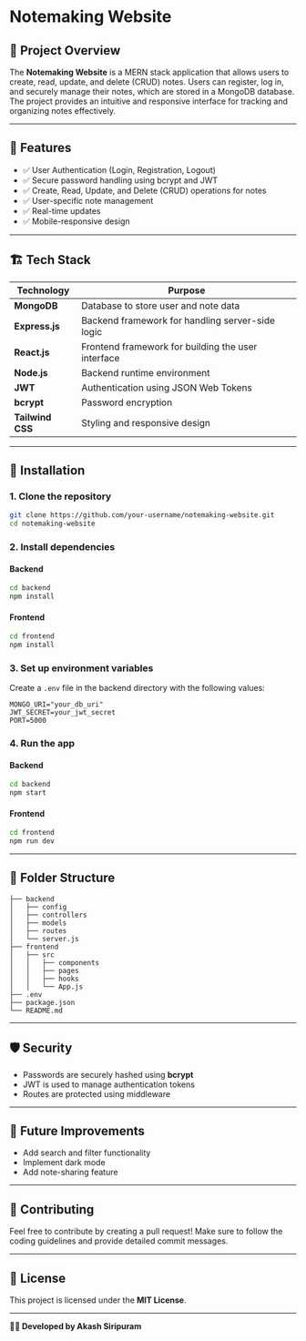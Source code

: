 # Notemaking Website

## 📝 Project Overview  
The **Notemaking Website** is a MERN stack application that allows users to create, read, update, and delete (CRUD) notes. Users can register, log in, and securely manage their notes, which are stored in a MongoDB database. The project provides an intuitive and responsive interface for tracking and organizing notes effectively.  

---

## 🚀 Features  
- ✅ User Authentication (Login, Registration, Logout)  
- ✅ Secure password handling using bcrypt and JWT  
- ✅ Create, Read, Update, and Delete (CRUD) operations for notes  
- ✅ User-specific note management  
- ✅ Real-time updates  
- ✅ Mobile-responsive design  

---

## 🏗️ Tech Stack  
| Technology  | Purpose  |
|------------|---------|
| **MongoDB**  | Database to store user and note data |
| **Express.js**  | Backend framework for handling server-side logic |
| **React.js**  | Frontend framework for building the user interface |
| **Node.js**  | Backend runtime environment |
| **JWT**  | Authentication using JSON Web Tokens |
| **bcrypt**  | Password encryption |
| **Tailwind CSS**  | Styling and responsive design |

---

## 🔑 Installation  
### 1. **Clone the repository**  
```bash  
git clone https://github.com/your-username/notemaking-website.git  
cd notemaking-website  
```

### 2. **Install dependencies**  
#### Backend  
```bash  
cd backend  
npm install  
```

#### Frontend  
```bash  
cd frontend  
npm install  
```

### 3. **Set up environment variables**  
Create a `.env` file in the backend directory with the following values:  
```env  
MONGO_URI="your_db_uri" 
JWT_SECRET=your_jwt_secret  
PORT=5000  
```

### 4. **Run the app**  
#### Backend  
```bash  
cd backend  
npm start  
```

#### Frontend  
```bash  
cd frontend  
npm run dev
```


---

## 📂 Folder Structure  
```
├── backend
│   ├── config
│   ├── controllers
│   ├── models
│   ├── routes
│   └── server.js
├── frontend
│   ├── src
│   │   ├── components
│   │   ├── pages
│   │   ├── hooks
│   │   └── App.js
├── .env
├── package.json
└── README.md
```

---

## 🛡️ Security  
- Passwords are securely hashed using **bcrypt**  
- JWT is used to manage authentication tokens  
- Routes are protected using middleware  

---

## 🌟 Future Improvements  
- Add search and filter functionality  
- Implement dark mode  
- Add note-sharing feature  

---

## 🙌 Contributing  
Feel free to contribute by creating a pull request! Make sure to follow the coding guidelines and provide detailed commit messages.  

---

## 📄 License  
This project is licensed under the **MIT License**.  

---

**👨‍💻 Developed by Akash Siripuram**
